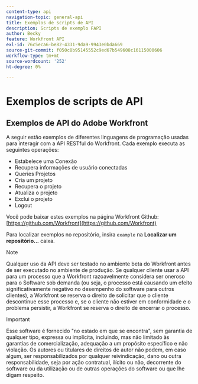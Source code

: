 ```yaml
---
content-type: api
navigation-topic: general-api
title: Exemplos de scripts de API
description: Scripts de exemplo FAPI
author: Becky
feature: Workfront API
exl-id: 76c5eca6-be82-4331-9da9-9943e0bda669
source-git-commit: f050c8b95145552c9ed67b549608c16115000606
workflow-type: tm+mt
source-wordcount: '252'
ht-degree: 0%

---
```



# Exemplos de scripts de API

## Exemplos de API do Adobe Workfront

A seguir estão exemplos de diferentes linguagens de programação usadas para interagir com a API RESTful do Workfront. Cada exemplo executa as seguintes operações:

* Estabelece uma Conexão
* Recupera informações de usuário conectadas
* Queries Projetos
* Cria um projeto
* Recupera o projeto
* Atualiza o projeto
* Exclui o projeto
* Logout

Você pode baixar estes exemplos na página Workfront Github:  [https://github.com/Workfront](https://github.com/Workfront)

Para localizar exemplos no repositório, insira `example` na **Localizar um repositório...** caixa.

>[!NOTE]
>
>Qualquer uso da API deve ser testado no ambiente beta do Workfront antes de ser executado no ambiente de produção. Se qualquer cliente usar a API para um processo que a Workfront razoavelmente considera ser oneroso para o Software sob demanda (ou seja, o processo está causando um efeito significativamente negativo no desempenho do software para outros clientes), a Workfront se reserva o direito de solicitar que o cliente descontinue esse processo e, se o cliente não estiver em conformidade e o problema persistir, a Workfront se reserva o direito de encerrar o processo.

>[!IMPORTANT]
>
>Esse software é fornecido &quot;no estado em que se encontra&quot;, sem garantia de qualquer tipo, expressa ou implícita, incluindo, mas não limitado às garantias de comercialização, adequação a um propósito específico e não violação. Os autores ou titulares de direitos de autor não podem, em caso algum, ser responsabilizados por qualquer reivindicação, dano ou outra responsabilidade, seja por ação contratual, ilícito ou não, decorrente do software ou da utilização ou de outras operações do software ou que lhe digam respeito.
